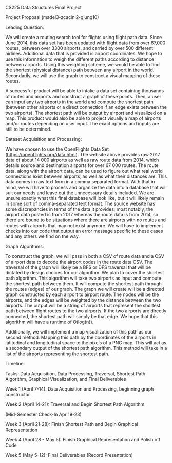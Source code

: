 CS225 Data Structures Final Project

Project Proposal (madel3-zcacini2-gjung10)

Leading Question: 

We will create a routing search tool for flights using flight path data. Since June 2014, this data set has been updated with flight data from over 67,000 routes, 
between over 3300 airports, and carried by over 500 different airlines. Additional data that is provided is airport coordinates. We hope to use this information to 
weigh the different paths according to distance between airports. Using this weighting scheme, we would be able to find the shortest (physical distance) path 
between any airport in the world. Secondarily, we will use the graph to construct a visual mapping of these routes. 

A successful product will be able to intake a data set containing thousands of routes and airports and construct a graph of these points. Then, a user can input 
any two airports in the world and compute the shortest path (between other airports or a direct connection if an edge exists between the two airports). The 
shortest path will be output by airport and visualized on a map. This product would also be able to project visually a map of airports and/or routes depending on 
user input. The exact options and inputs are still to be determined.

Dataset Acquisition and Processing: 

We have chosen to use the OpenFlights Data Set (https://openflights.org/data.html). The website above provides raw 2017 data of about 14 000 airports as well as 
raw route data from 2014, which details source and destination airports for over 67 000 routes. The route data, along with the airport data, can be used to figure 
out what real world connections exist between airports, as well as what their distances are.  This data comes in raw text form in a comma separated format. With 
that in mind, we will have to process and organize the data into a database that will suit our needs and leave out the unnecessary details included. We are unsure 
exactly what this final database will look like, but it will likely remain in some sort of comma-separated text format. The source website has some discrepancies 
in terms of the data it provides; most notably, the airport data posted is from 2017 whereas the route data is from 2014, so there are bound to be situations 
where there are airports with no routes  and routes with airports that may not exist anymore. We will have to implement checks into our code that output an error 
message specific to these cases and any others we find on the way.

Graph Algorithms: 

To construct the graph, we will pass in both a CSV of route data and a CSV of airport data to decode the airport codes in the route data CSV. The traversal of 
the graph will likely be a BFS or DFS traversal that will be dictated by design choices for our algorithm.
We plan to cover the shortest path algorithm. This algorithm will take two airports as input and compute the shortest path between them. It will compute the 
shortest path through the routes (edges) of our graph. The graph we will create will be a directed graph constructed by each airport to airport route. The nodes 
will be the airports, and the edges will be weighted by the distance between the two airports. The output will be a string of airports that represent the shortest 
path between flight routes to the two airports. If the two airports are directly connected, the shortest path will simply be that edge. We hope that this algorithm 
will have a runtime of O(log(n)).

Additionally, we will implement a map visualization of this path as our second method. Mapping this path by the coordinates of the airports in latitudinal and 
longitudinal space to the pixels of a PNG map. This will act as a secondary output of the shortest path algorithm. This method will take in a list of the airports
representing the shortest path. 

Timeline: 

Tasks: Data Acquisition, Data Processing, Traversal, Shortest Path Algorithm, Graphical Visualization, and Final Deliverables

Week 1 (April 7-14): Data Acquisition and Processing, beginning graph constructor

Week 2 (April 14-21): Traversal and Begin Shortest Path Algorithm

(Mid-Semester Check-In Apr 19-23)

Week 3 (April 21-28): Finish Shortest Path and Begin Graphical Representation

Week 4 (April 28 - May 5): Finish Graphical Representation and Polish off Code

Week 5 (May 5-12): Final Deliverables (Record Presentation)


